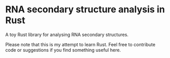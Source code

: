 # RNA secondary structure analysis in Rust

A toy Rust library for analysing RNA secondary structures. 

Please note that this is my attempt to learn Rust. Feel free to contribute code or suggestions if you find something useful here.
